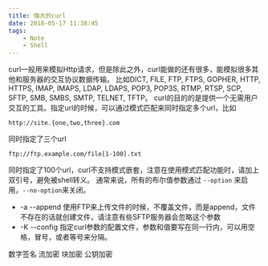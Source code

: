 ```yaml
---
title: 强大的curl
date: 2018-05-17 11:38:45
tags:
	- Note
	- Shell
---
```


curl一般用来模拟Http请求，但是除此之外，curl能做的还有很多，能模拟很多其他和服务器的交互协议数据传输。
比如DICT, FILE, FTP, FTPS, GOPHER, HTTP, HTTPS, IMAP, IMAPS, LDAP, LDAPS, POP3, POP3S, RTMP, RTSP, SCP, SFTP, SMB, SMBS, SMTP, TELNET, TFTP。
curl的目的的是提供一个无需用户交互的工具。指定url的时候，可以通过模式匹配来同时指定多个url，比如
```shell
http://site.{one,two,three}.com
```
同时指定了三个url
```shell
ftp://ftp.example.com/file[1-100].txt
```
同时指定了100个url，curl不支持模式嵌套，注意在使用模式匹配功能时，请加上双引号，避免被shell转义。
通常来说，所有的布尔值参数通过 `--option` 来启用，`--no-option`来关闭。

- -a --append 使用FTP来上传文件的时候，不覆盖文件，而是append，文件不存在的话就创建文件，请注意有些SFTP服务器会忽略这个参数
- -K --config <file> 指定curl参数的配置文件，参数和值要写在同一行内，可以用空格，冒号，或者等号来分隔。


数字签名
流加密
块加密
公钥加密
